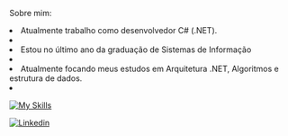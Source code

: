 Sobre mim:

<li>Atualmente trabalho como desenvolvedor C# (.NET).<li>
<li>Estou no último ano da graduação de Sistemas de Informação  <li>
<li>Atualmente focando meus estudos em Arquitetura .NET, Algoritmos e estrutura de dados.<li>

[![My Skills](https://skillicons.dev/icons?i=cs,dotnet)]()



<a href="https://www.linkedin.com/in/gabriel-pizzani-palhares/"><img src="https://img.shields.io/badge/LinkedIn-0077B5?style=for-the-badge&logo=linkedin&logoColor=white" alt="Linkedin" ></a>
